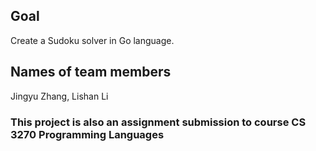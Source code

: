 ## Goal

Create a Sudoku solver in Go language.


## Names of team members

Jingyu Zhang, Lishan Li

### This project is also an assignment submission to course CS 3270 Programming Languages


